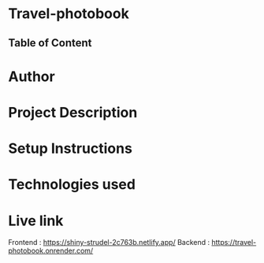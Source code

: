 # Travel-photobook

## Table of Content
# Author

# Project Description

# Setup Instructions

# Technologies used


# Live link



Frontend : https://shiny-strudel-2c763b.netlify.app/
Backend : https://travel-photobook.onrender.com/
